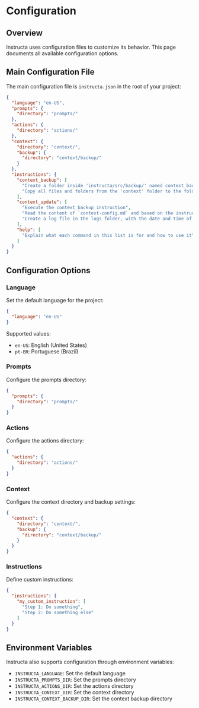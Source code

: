 # Configuration

## Overview

Instructa uses configuration files to customize its behavior. This page documents all available configuration options.

## Main Configuration File

The main configuration file is `instructa.json` in the root of your project:

```json
{
  "language": "en-US",
  "prompts": {
    "directory": "prompts/"
  },
  "actions": {
    "directory": "actions/"
  },
  "context": {
    "directory": "context/",
    "backup": {
      "directory": "context/backup/"
    }
  },
  "instructions": {
    "context_backup": [
      "Create a folder inside 'instructa/src/backup/' named context_backup_[current date in epoch format]",
      "Copy all files and folders from the 'context' folder to the folder created in the previous action to create a backup of the current context"
    ],
    "context_update": [
      "Execute the context_backup instruction",
      "Read the content of `context-config.md` and based on the instructions contained therein, analyze each file and its data located in `src/data/` to generate `.md` files within the `context/` folder. Each generated `.md` file must be modularized by subject or functionality, have a clear structure with titles and subtitles, contain only useful, detailed, and well-written information for consumption by LLM, and when including raw data or interpretations of graphs and the like, use ASCII to create the necessary forms, tables, and graphs for explanations",
      "Create a log file in the logs folder, with the date and time of creation in the name. Containing the names of files read to compose that context, the names of generated files, date and time of execution, as well as the prompts used in the process and the differences between the created context files and those from the last backup if it exists. (save the changed line number and example of before and after the change)"
    ],
    "help": [
      "Explain what each command in this list is for and how to use it"
    ]
  }
}
```

## Configuration Options

### Language

Set the default language for the project:

```json
{
  "language": "en-US"
}
```

Supported values:
- `en-US`: English (United States)
- `pt-BR`: Portuguese (Brazil)

### Prompts

Configure the prompts directory:

```json
{
  "prompts": {
    "directory": "prompts/"
  }
}
```

### Actions

Configure the actions directory:

```json
{
  "actions": {
    "directory": "actions/"
  }
}
```

### Context

Configure the context directory and backup settings:

```json
{
  "context": {
    "directory": "context/",
    "backup": {
      "directory": "context/backup/"
    }
  }
}
```

### Instructions

Define custom instructions:

```json
{
  "instructions": {
    "my_custom_instruction": [
      "Step 1: Do something",
      "Step 2: Do something else"
    ]
  }
}
```

## Environment Variables

Instructa also supports configuration through environment variables:

- `INSTRUCTA_LANGUAGE`: Set the default language
- `INSTRUCTA_PROMPTS_DIR`: Set the prompts directory
- `INSTRUCTA_ACTIONS_DIR`: Set the actions directory
- `INSTRUCTA_CONTEXT_DIR`: Set the context directory
- `INSTRUCTA_CONTEXT_BACKUP_DIR`: Set the context backup directory 